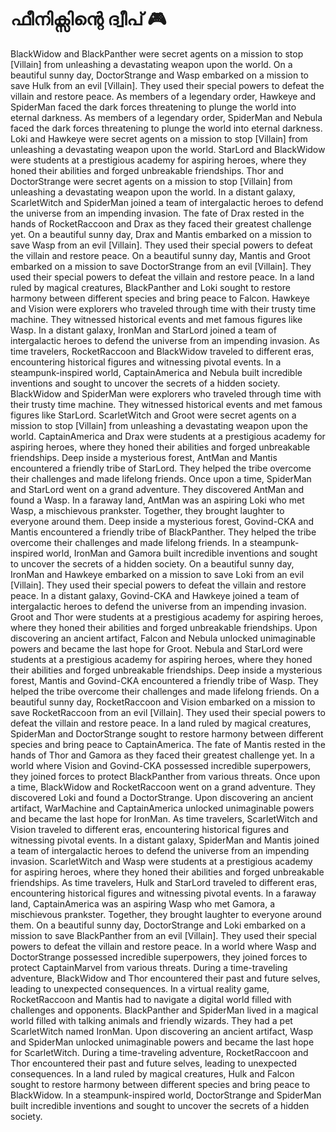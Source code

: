 # ഫീനിക്സിന്റെ ദ്വീപ് :video_game: 

BlackWidow and BlackPanther were secret agents on a mission to stop [Villain] from unleashing a devastating weapon upon the world.
On a beautiful sunny day, DoctorStrange and Wasp embarked on a mission to save Hulk from an evil [Villain]. They used their special powers to defeat the villain and restore peace.
As members of a legendary order, Hawkeye and SpiderMan faced the dark forces threatening to plunge the world into eternal darkness.
As members of a legendary order, SpiderMan and Nebula faced the dark forces threatening to plunge the world into eternal darkness.
Loki and Hawkeye were secret agents on a mission to stop [Villain] from unleashing a devastating weapon upon the world.
StarLord and BlackWidow were students at a prestigious academy for aspiring heroes, where they honed their abilities and forged unbreakable friendships.
Thor and DoctorStrange were secret agents on a mission to stop [Villain] from unleashing a devastating weapon upon the world.
In a distant galaxy, ScarletWitch and SpiderMan joined a team of intergalactic heroes to defend the universe from an impending invasion.
The fate of Drax rested in the hands of RocketRaccoon and Drax as they faced their greatest challenge yet.
On a beautiful sunny day, Drax and Mantis embarked on a mission to save Wasp from an evil [Villain]. They used their special powers to defeat the villain and restore peace.
On a beautiful sunny day, Mantis and Groot embarked on a mission to save DoctorStrange from an evil [Villain]. They used their special powers to defeat the villain and restore peace.
In a land ruled by magical creatures, BlackPanther and Loki sought to restore harmony between different species and bring peace to Falcon.
Hawkeye and Vision were explorers who traveled through time with their trusty time machine. They witnessed historical events and met famous figures like Wasp.
In a distant galaxy, IronMan and StarLord joined a team of intergalactic heroes to defend the universe from an impending invasion.
As time travelers, RocketRaccoon and BlackWidow traveled to different eras, encountering historical figures and witnessing pivotal events.
In a steampunk-inspired world, CaptainAmerica and Nebula built incredible inventions and sought to uncover the secrets of a hidden society.
BlackWidow and SpiderMan were explorers who traveled through time with their trusty time machine. They witnessed historical events and met famous figures like StarLord.
ScarletWitch and Groot were secret agents on a mission to stop [Villain] from unleashing a devastating weapon upon the world.
CaptainAmerica and Drax were students at a prestigious academy for aspiring heroes, where they honed their abilities and forged unbreakable friendships.
Deep inside a mysterious forest, AntMan and Mantis encountered a friendly tribe of StarLord. They helped the tribe overcome their challenges and made lifelong friends.
Once upon a time, SpiderMan and StarLord went on a grand adventure. They discovered AntMan and found a Wasp.
In a faraway land, AntMan was an aspiring Loki who met Wasp, a mischievous prankster. Together, they brought laughter to everyone around them.
Deep inside a mysterious forest, Govind-CKA and Mantis encountered a friendly tribe of BlackPanther. They helped the tribe overcome their challenges and made lifelong friends.
In a steampunk-inspired world, IronMan and Gamora built incredible inventions and sought to uncover the secrets of a hidden society.
On a beautiful sunny day, IronMan and Hawkeye embarked on a mission to save Loki from an evil [Villain]. They used their special powers to defeat the villain and restore peace.
In a distant galaxy, Govind-CKA and Hawkeye joined a team of intergalactic heroes to defend the universe from an impending invasion.
Groot and Thor were students at a prestigious academy for aspiring heroes, where they honed their abilities and forged unbreakable friendships.
Upon discovering an ancient artifact, Falcon and Nebula unlocked unimaginable powers and became the last hope for Groot.
Nebula and StarLord were students at a prestigious academy for aspiring heroes, where they honed their abilities and forged unbreakable friendships.
Deep inside a mysterious forest, Mantis and Govind-CKA encountered a friendly tribe of Wasp. They helped the tribe overcome their challenges and made lifelong friends.
On a beautiful sunny day, RocketRaccoon and Vision embarked on a mission to save RocketRaccoon from an evil [Villain]. They used their special powers to defeat the villain and restore peace.
In a land ruled by magical creatures, SpiderMan and DoctorStrange sought to restore harmony between different species and bring peace to CaptainAmerica.
The fate of Mantis rested in the hands of Thor and Gamora as they faced their greatest challenge yet.
In a world where Vision and Govind-CKA possessed incredible superpowers, they joined forces to protect BlackPanther from various threats.
Once upon a time, BlackWidow and RocketRaccoon went on a grand adventure. They discovered Loki and found a DoctorStrange.
Upon discovering an ancient artifact, WarMachine and CaptainAmerica unlocked unimaginable powers and became the last hope for IronMan.
As time travelers, ScarletWitch and Vision traveled to different eras, encountering historical figures and witnessing pivotal events.
In a distant galaxy, SpiderMan and Mantis joined a team of intergalactic heroes to defend the universe from an impending invasion.
ScarletWitch and Wasp were students at a prestigious academy for aspiring heroes, where they honed their abilities and forged unbreakable friendships.
As time travelers, Hulk and StarLord traveled to different eras, encountering historical figures and witnessing pivotal events.
In a faraway land, CaptainAmerica was an aspiring Wasp who met Gamora, a mischievous prankster. Together, they brought laughter to everyone around them.
On a beautiful sunny day, DoctorStrange and Loki embarked on a mission to save BlackPanther from an evil [Villain]. They used their special powers to defeat the villain and restore peace.
In a world where Wasp and DoctorStrange possessed incredible superpowers, they joined forces to protect CaptainMarvel from various threats.
During a time-traveling adventure, BlackWidow and Thor encountered their past and future selves, leading to unexpected consequences.
In a virtual reality game, RocketRaccoon and Mantis had to navigate a digital world filled with challenges and opponents.
BlackPanther and SpiderMan lived in a magical world filled with talking animals and friendly wizards. They had a pet ScarletWitch named IronMan.
Upon discovering an ancient artifact, Wasp and SpiderMan unlocked unimaginable powers and became the last hope for ScarletWitch.
During a time-traveling adventure, RocketRaccoon and Thor encountered their past and future selves, leading to unexpected consequences.
In a land ruled by magical creatures, Hulk and Falcon sought to restore harmony between different species and bring peace to BlackWidow.
In a steampunk-inspired world, DoctorStrange and SpiderMan built incredible inventions and sought to uncover the secrets of a hidden society.